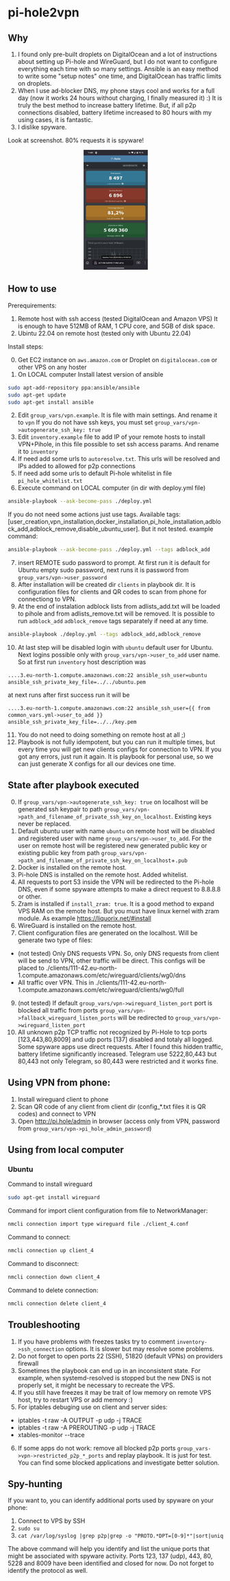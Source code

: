 # pi-hole2vpn

## Why

1. I found only pre-built droplets on DigitalOcean and a lot of instructions about setting up Pi-hole and WireGuard, but I do not want to configure
    everything each time with so many settings. Ansible is an easy method to write some "setup notes" one time, and DigitalOcean has traffic limits
    on droplets.
2. When I use ad-blocker DNS, my phone stays cool and works for a full day (now it works 24 hours without charging, I finally measured it) :) It is truly the best method to increase battery lifetime. But, if all p2p connections disabled, battery lifetime increased to 80 hours with my
using cases, it is fantastic.
3. I dislike spyware.

Look at screenshot. 80% requests it is spyware!
<p align="center">
  <img src="https://github.com/3DRaven/pi-hole2vpn/blob/master/images/Pi-hole-on-phone.png" width="150" height="280">
</p>

## How to use

Prerequirements:

1. Remote host with ssh access (tested DigitalOcean and Amazon VPS)
It is enough to have 512MB of RAM, 1 CPU core, and 5GB of disk space.
2. Ubintu 22.04 on remote host (tested only with Ubuntu 22.04)

Install steps:

0. Get EC2 instance on `aws.amazon.com` or Droplet on `digitalocean.com` or other VPS on any hoster
1. On LOCAL computer 
Install latest version of ansible
```bash
sudo apt-add-repository ppa:ansible/ansible
sudo apt-get update
sudo apt-get install ansible
```
2. Edit `group_vars/vpn.example`. It is file with main settings. And rename it to `vpn`
If you do not have ssh keys, you must set `group_vars/vpn->autogenerate_ssh_key: true`
3. Edit `inventory.example` file to add IP of your remote hosts to install VPN+Pihole, in this file possible to set ssh access params.
And rename it to `inventory`
4. If need add some urls to `autoresolve.txt`. This urls will be resolved and IPs added to allowed for p2p connections
5. If need add some urls to default Pi-hole whitelist in file `pi_hole_whitelist.txt`
6. Execute command on LOCAL computer (in dir with deploy.yml file) 
```bash
ansible-playbook --ask-become-pass ./deploy.yml
```
If you do not need some actions just use tags. Available tags: [user_creation,vpn_installation,docker_installation,pi_hole_installation,adblock_add,adblock_remove,disable_ubuntu_user]. But it not tested.
example command:
```bash
ansible-playbook --ask-become-pass ./deploy.yml --tags adblock_add 
```    
7. insert REMOTE sudo password to prompt. At first run it is default for Ubuntu empty sudo password, next runs it is password from `group_vars/vpn->user_password`
8. After installation will be created dir `clients` in playbook dir. It is configuration files for clients and QR codes to scan from phone for connectiong to VPN.
9. At the end of instalation adblock lists from adlists_add.txt will be loaded to pihole and from adlists_remove.txt will be removed.
It is possible to run `adblock_add` `adblock_remove` tags separately if need at any time.
```bash
ansible-playbook ./deploy.yml --tags adblock_add,adblock_remove
```
10. At last step will be disabled login with `ubuntu` default user for Ubuntu. Next logins possible only with `group_vars/vpn->user_to_add` user name. So at first run `inventory` host description was
```
....3.eu-north-1.compute.amazonaws.com:22 ansible_ssh_user=ubuntu ansible_ssh_private_key_file=../../ubuntu.pem
``` 
at next runs after first success run it will be
```
....3.eu-north-1.compute.amazonaws.com:22 ansible_ssh_user={{ from  common_vars.yml->user_to_add }} ansible_ssh_private_key_file=../../key.pem
```
11. You do not need to doing something on remote host at all ;)
12. Playbook is not fully idempotent, but you can run it multiple times, but every time you will get new clients configs for connection to VPN. If you got any errors, just run it again. It is playbook for personal use, so we can just generate X configs for all our devices one time.

## State after playbook executed

0. If `group_vars/vpn->autogenerate_ssh_key: true` on localhost will be generated ssh keypair to path `group_vars/vpn->path_and_filename_of_private_ssh_key_on_localhost`. Existing keys never be replaced.
1. Default ubuntu user with name `ubuntu` on remote host will be disabled and registered user with name `group_vars/vpn->user_to_add`.
For the user on remote host will be registered new generated public key or existing public key from path `group_vars/vpn->path_and_filename_of_private_ssh_key_on_localhost`+`.pub` 
3. Docker is installed on the remote host.
4. Pi-hole DNS is installed on the remote host. Added whitelist.
5. All requests to port 53 inside the VPN will be redirected to the Pi-hole DNS, even if some spyware attempts to make a direct request to 8.8.8.8 or other.
6. Zram is installed if `install_zram: true`. It is a good method to expand VPS RAM on the remote host. But you must have 
linux kernel with zram module. As example https://liquorix.net/#install
7. WireGuard is installed on the remote host.
8. Client configuration files are generated on the localhost. Will be generate two type of files: 
  * (not tested) Only DNS requests VPN. So, only DNS requests from client will be send to VPN, other traffic will be direct.
    This configs will be placed to ./clients/111-42.eu-north-1.compute.amazonaws.com/etc/wireguard/clients/wg0/dns
  * All traffic over VPN. This in ./clients/111-42.eu-north-1.compute.amazonaws.com/etc/wireguard/clients/wg0/full
9. (not tested) If default `group_vars/vpn->wireguard_listen_port` port is blocked all traffic from ports `group_vars/vpn->fallback_wireguard_listen_ports` will be redirected to `group_vars/vpn->wireguard_listen_port`
10. All unknown p2p TCP traffic not recognized by Pi-Hole to tcp ports [123,443,80,8009] and udp ports [137] disabled and totaly all logged. 
Some spyware apps use direct requests. After I found this hidden traffic, battery lifetime significantly increased. 
Telegram use 5222,80,443 but 80,443 not only Telegram, so 80,443 were restricted and it works fine.
## Using VPN from phone:

1. Install wireguard client to phone
2. Scan QR code of any client from client dir (config_*.txt files it is QR codes) and connect to VPN
3. Open http://pi.hole/admin in browser (access only from VPN, password from `group_vars/vpn->pi_hole_admin_password`)

## Using from local computer

### Ubuntu

Command to install wireguard
```bash
sudo apt-get install wireguard
```
Command for import client configuration from file to NetworkManager: 
```bash
nmcli connection import type wireguard file ./client_4.conf
```
Command to connect: 
```bash
nmcli connection up client_4
```
Command to disconnect: 
```bash
nmcli connection down client_4
```
Command to delete connection:
```bash
nmcli connection delete client_4
```
## Troubleshooting

1. If you have problems with freezes tasks try to comment `inventory->ssh_connection` options. It is slower but may resolve some problems.
2. Do not forget to open ports 22 (SSH), 51820 (default VPNs) on providers firewall
3. Sometimes the playbook can end up in an inconsistent state. For example, when systemd-resolved is stopped but the new DNS is not properly set, it might be necessary to recreate the VPS.
4. If you still have freezes it may be trait of low memory on remote VPS host, try to restart VPS or add memory :)
5. For iptables debuging use on client and server sides:
  * iptables -t raw -A OUTPUT -p udp -j TRACE
  * iptables -t raw -A PREROUTING -p udp -j TRACE
  * xtables-monitor --trace
6. If some apps do not work: remove all blocked p2p ports `group_vars->vpn->restricted_p2p_*_ports` and replay playbook. It is just for test.
You can find some blocked applications and investigate better solution.
## Spy-hunting

If you want to, you can identify additional ports used by spyware on your phone:

1. Connect to VPS by SSH
2. `sudo su`
3. `cat /var/log/syslog |grep p2p|grep -o "PROTO.*DPT=[0-9]*"|sort|uniq`

The above command will help you identify and list the unique ports that might be associated with spyware activity.
Ports 123, 137 (udp), 443, 80, 5228 and 8009 have been identified and closed for now.
Do not forget to identify the protocol as well.
